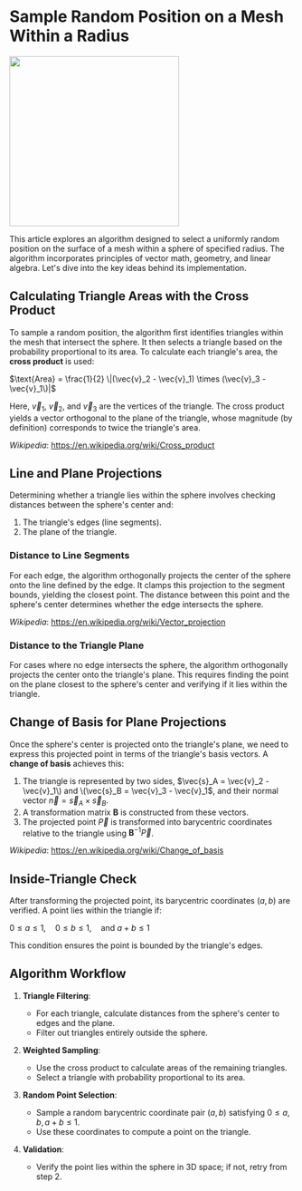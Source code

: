 # Sample Random Position on a Mesh Within a Radius
<img src="https://github.com/user-attachments/assets/85f625c6-4c93-422f-9985-c4b821ef8fc4" width="300px"/>

This article explores an algorithm designed to select a uniformly random position on the surface of a mesh within a sphere of specified radius. 
The algorithm incorporates principles of vector math, geometry, and linear algebra. Let's dive into the key ideas behind its implementation.

## Calculating Triangle Areas with the Cross Product

To sample a random position, the algorithm first identifies triangles within the mesh that intersect the sphere. 
It then selects a triangle based on the probability proportional to its area. To calculate each triangle's area, the **cross product** is used:

$\text{Area} = \frac{1}{2} \|(\vec{v}_2 - \vec{v}_1) \times (\vec{v}_3 - \vec{v}_1\)|$

Here, $\vec{v}_1$, $\vec{v}_2$, and $\vec{v}_3$ are the vertices of the triangle. 
The cross product yields a vector orthogonal to the plane of the triangle, whose magnitude (by definition) corresponds to twice the triangle's area.

*Wikipedia*: https://en.wikipedia.org/wiki/Cross_product

## Line and Plane Projections

Determining whether a triangle lies within the sphere involves checking distances between the sphere's center and:

1. The triangle's edges (line segments).
2. The plane of the triangle.

### Distance to Line Segments
For each edge, the algorithm orthogonally projects the center of the sphere onto the line defined by the edge. 
It clamps this projection to the segment bounds, yielding the closest point. The distance between this point and the sphere's center determines whether the edge intersects the sphere.

*Wikipedia*: https://en.wikipedia.org/wiki/Vector_projection

### Distance to the Triangle Plane
For cases where no edge intersects the sphere, the algorithm orthogonally projects the center onto the triangle's plane. 
This requires finding the point on the plane closest to the sphere's center and verifying if it lies within the triangle.

## Change of Basis for Plane Projections

Once the sphere's center is projected onto the triangle's plane, we need to express this projected point in terms of the triangle's basis vectors. A **change of basis** achieves this:

1. The triangle is represented by two sides, $\vec{s}_A = \vec{v}_2 - \vec{v}_1\) and \(\vec{s}_B = \vec{v}_3 - \vec{v}_1$, and their normal vector $\vec{n} = \vec{s}_A \times \vec{s}_B$.
2. A transformation matrix $\mathbf{B}$ is constructed from these vectors.
3. The projected point $\vec{P}$ is transformed into barycentric coordinates relative to the triangle using $\mathbf{B}^{-1} \vec{P}$.

*Wikipedia*: https://en.wikipedia.org/wiki/Change_of_basis

## Inside-Triangle Check

After transforming the projected point, its barycentric coordinates $(a, b)$ are verified. A point lies within the triangle if:

$0 \leq a \leq 1, \quad 0 \leq b \leq 1, \quad \text{and } a + b \leq 1$

This condition ensures the point is bounded by the triangle's edges.

## Algorithm Workflow

1. **Triangle Filtering**:
   - For each triangle, calculate distances from the sphere's center to edges and the plane.
   - Filter out triangles entirely outside the sphere.

2. **Weighted Sampling**:
   - Use the cross product to calculate areas of the remaining triangles.
   - Select a triangle with probability proportional to its area.

3. **Random Point Selection**:
   - Sample a random barycentric coordinate pair $(a, b)$ satisfying $0 \leq a, b, a+b \leq 1$.
   - Use these coordinates to compute a point on the triangle.

4. **Validation**:
   - Verify the point lies within the sphere in 3D space; if not, retry from step 2.
